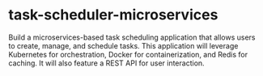 # task-scheduler-microservices
Build a microservices-based task scheduling application that allows users to create, manage, and schedule tasks. This application will leverage Kubernetes for orchestration, Docker for containerization, and Redis for caching. It will also feature a REST API for user interaction.
